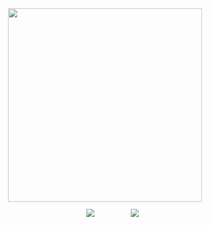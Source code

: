 <div id="header" align="center">
<a href="https://www.youtube.com/watch?v=GAsJdthIvbQ">
  <img src="https://file.garden/Z3bN9S1OK095pmVR/Untitled228_20241222125518.png" alt=" " width="384" height="384">
</a>
<div id="header" align="center">

 ㅤㅤ [![](https://file.garden/Z3bN9S1OK095pmVR/%2B-SENTRY%20(1).png)](https://sntry.cc/helel)ㅤ  ㅤㅤㅤ ㅤ[![](https://file.garden/Z3bN9S1OK095pmVR/%2B-ATABOOK%20(1).png)](https://helel.atabook.org/)
<div id="header" align="center">

